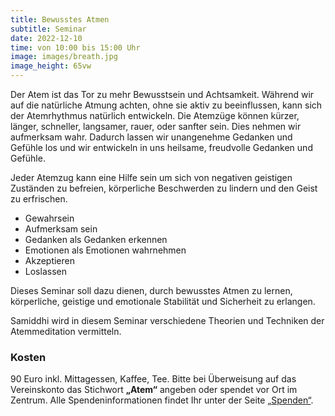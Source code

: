 ```yaml
---
title: Bewusstes Atmen
subtitle: Seminar
date: 2022-12-10
time: von 10:00 bis 15:00 Uhr
image: images/breath.jpg
image_height: 65vw
---
```

Der Atem ist das Tor zu mehr Bewusstsein und Achtsamkeit. Während wir auf die natürliche Atmung achten, ohne sie aktiv zu beeinflussen, kann sich der Atemrhythmus natürlich entwickeln. Die Atemzüge können kürzer, länger, schneller, langsamer, rauer, oder sanfter sein. Dies nehmen wir aufmerksam wahr. Dadurch lassen wir unangenehme Gedanken und Gefühle los und wir entwickeln in uns heilsame, freudvolle Gedanken und Gefühle.

Jeder Atemzug kann eine Hilfe sein um sich von negativen geistigen Zuständen zu befreien, körperliche Beschwerden zu lindern und den Geist zu erfrischen.

* Gewahrsein
* Aufmerksam sein
* Gedanken als Gedanken erkennen
* Emotionen als Emotionen wahrnehmen
* Akzeptieren
* Loslassen

Dieses Seminar soll dazu dienen, durch bewusstes Atmen zu lernen, körperliche, geistige und emotionale Stabilität und Sicherheit zu erlangen.

Samiddhi wird in diesem Seminar verschiedene Theorien und Techniken der Atemmeditation vermitteln.

### Kosten

90 Euro inkl. Mittagessen, Kaffee, Tee. Bitte bei Überweisung auf das Vereinskonto das Stichwort **„Atem“** angeben oder spendet vor Ort im Zentrum. Alle Spendeninformationen findet Ihr unter der Seite [„Spenden“](spenden.html).
